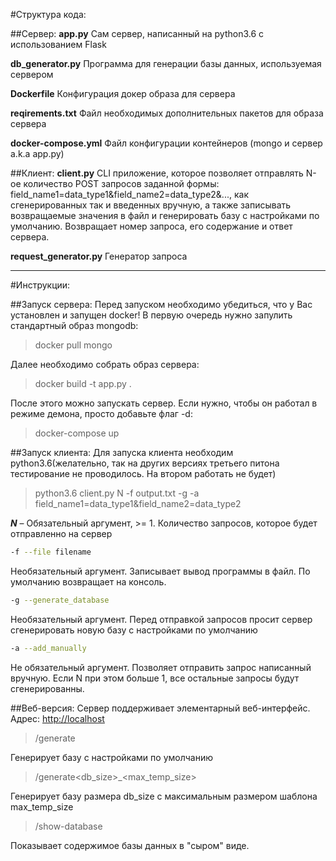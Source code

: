 #Структура кода:

##Сервер:
**app.py** 
Сам сервер, написанный на python3.6 с использованием Flask

**db_generator.py**
Программа для генерации базы данных, используемая сервером

**Dockerfile**
Конфигурация докер образа для сервера

**reqirements.txt**
Файл необходимых дополнительных пакетов для образа сервера

**docker-compose.yml**
Файл конфигурации контейнеров (mongo и сервер a.k.a app.py)

##Клиент:
**client.py**
CLI приложение, которое позволяет отправлять N-ое количество POST запросов заданной формы: field_name1=data_type1&field_name2=data_type2&..., как сгенерированных так и введенных вручную, а также записывать возвращаемые значения в файл и генерировать базу с настройками по умолчанию. Возвращает номер запроса, его содержание и ответ сервера.
	
**request_generator.py** Генератор запроса

***
#Инструкции:

##Запуск сервера:
Перед запуском необходимо убедиться, что у Вас установлен и запущен docker!
В первую очередь нужно запулить стандартный образ mongodb:
> docker pull mongo
	
Далее необходимо собрать образ сервера:
>docker build -t app.py .

После этого можно запускать сервер. Если нужно, чтобы он работал в режиме демона, просто добавьте флаг -d:
> docker-compose up

##Запуск клиента:
Для запуска клиента необходим python3.6(желательно, так на других версиях третьего питона
тестирование не проводилось. На втором работать не будет)
> python3.6 client.py N -f output.txt -g -a field_name1=data_type1&field_name2=data_type2

***N*** – Обязательный аргумент, >= 1. Количество запросов, которое будет отправленно на сервер

```bash
-f --file filename
```
Необязательный аргумент. Записывает вывод программы в файл.
По умолчанию возвращает на консоль.
```bash
-g --generate_database
```
Необязательный аргумент. Перед отправкой запросов просит сервер сгенерировать новую базу с настройками по умолчанию
```bash
-a --add_manually
```
Не обязательный аргумент. Позволяет отправить запрос написанный вручную. Если N при этом больше 1, все остальные запросы будут сгенерированны.

##Веб-версия:
Сервер поддерживает элементарный веб-интерфейс. 
Адрес: [http://localhost](http://localhost)

>/generate 

Генерирует базу с настройками по умолчанию

>/generate<db_size>_<max_temp_size>

Генерирует базу размера db_size с максимальным
размером шаблона max_temp_size

>/show-database

Показывает содержимое базы данных в "сыром" виде.







